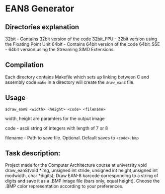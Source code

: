# EAN8 Generator
## Directories explanation
32bit - Contains 32bit version of the code
32bit_FPU - 32bit version using the Floating Point Unit
64bit - Contains 64bit version of the code
64bit_SSE - 64bit version using the Streaming SIMD Extensions

## Compilation
Each directory contains Makefile which sets up linking between C and assembly code
`make` in a directory will create the `draw_ean8` file.
## Usage
`$draw_ean8 <width> <height> <code> <filename>`

width, height are paramters for the output image

code - ascii string of integers with length of 7 or 8

filename - Path to save file. Optional. Default saves to `<code>.bmp` 

## Task description:
Project made for the Computer Architecture course at university
void draw_ean8(void *img, unsigned int stride, unsigned int height,unsigned int modwidth, char *digits);
Draw EAN-8 barcode corresponding to a string of digits and save it as a .BMP image file (bars only, equal height).  Choose the .BMP color representation according to your preferences.
